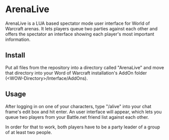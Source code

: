 # ArenaLive
ArenaLive is a LUA based spectator mode user interface for World of Warcraft arenas. It lets players queue two parties against each other and offers the spectator an interface showing each player's most important information.

## Install
Put all files from the repository into a directory called "ArenaLive" and move that directory into your Word of Warcraft installation's AddOn folder (&lt;WOW-Directory&gt;/Interface/AddOns).

## Usage
After logging in on one of your characters, type "/alive" into your chat frame's edit box and hit enter. An user interface will appear, which lets you queue two players from your Battle.net friend list against each other.

In order for that to work, both players have to be a party leader of a group of at least two people.
